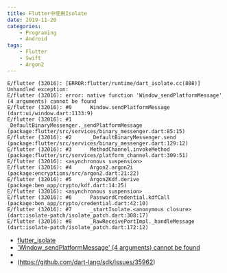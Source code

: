 ```yaml
---
title: Flutter中使用Isolate
date: 2019-11-20
categories:  
    - Programing
    - Android
tags:
    - Flutter
    - Swift
    - Argon2
---
```




```
E/flutter (32016): [ERROR:flutter/runtime/dart_isolate.cc(808)] Unhandled exception:
E/flutter (32016): error: native function 'Window_sendPlatformMessage' (4 arguments) cannot be found
E/flutter (32016): #0      Window.sendPlatformMessage (dart:ui/window.dart:1133:9)
E/flutter (32016): #1      _DefaultBinaryMessenger._sendPlatformMessage (package:flutter/src/services/binary_messenger.dart:85:15)
E/flutter (32016): #2      _DefaultBinaryMessenger.send (package:flutter/src/services/binary_messenger.dart:129:12)
E/flutter (32016): #3      MethodChannel.invokeMethod (package:flutter/src/services/platform_channel.dart:309:51)
E/flutter (32016): <asynchronous suspension>
E/flutter (32016): #4      Argon2.argon2i (package:encryptions/src/argon2.dart:21:22)
E/flutter (32016): #5      Argon2Kdf.derive (package:ben_app/crypto/kdf.dart:14:25)
E/flutter (32016): <asynchronous suspension>
E/flutter (32016): #6      PasswordCredential.kdfCall (package:ben_app/crypto/credential.dart:42:10)
E/flutter (32016): #7      _startIsolate.<anonymous closure> (dart:isolate-patch/isolate_patch.dart:308:17)
E/flutter (32016): #8      _RawReceivePortImpl._handleMessage (dart:isolate-patch/isolate_patch.dart:172:12)
```


* [flutter_isolate](https://pub.dev/packages/flutter_isolate)
* ['Window_sendPlatformMessage' (4 arguments) cannot be found](https://github.com/flutter/flutter/issues/26413)
* [](https://stackoverflow.com/questions/54127158/flutter-window-sendplatformmessage-4-arguments-cannot-be-found)
* (https://github.com/dart-lang/sdk/issues/35962)